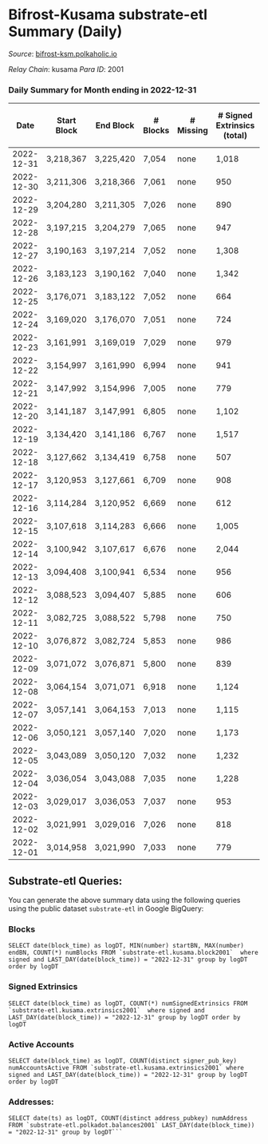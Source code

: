 # Bifrost-Kusama substrate-etl Summary (Daily)

_Source_: [bifrost-ksm.polkaholic.io](https://bifrost-ksm.polkaholic.io)

*Relay Chain*: kusama
*Para ID*: 2001



### Daily Summary for Month ending in 2022-12-31


| Date | Start Block | End Block | # Blocks | # Missing | # Signed Extrinsics (total) | # Active Accounts | # Addresses with Balances | # Events | # Transfers | # XCM Transfers In | # XCM Transfers Out |
| ---- | ----------- | --------- | -------- | --------- | --------------------------- | ----------------- | ------------------------- | -------- | ----------- | ------------------ | ------------------- |
| 2022-12-31 | 3,218,367 | 3,225,420 | 7,054 | none | 1,018 | 120 | 100,939 | 51,015 | 13,919 ($201,624) | 65 ($7,336.04) | 21 ($3,816.46) |
| 2022-12-30 | 3,211,306 | 3,218,366 | 7,061 | none | 950 | 113 | 100,935 | 50,243 | 14,020 ($57,618.99) | 71 ($9,384.79) | 44 ($11,191.17) |
| 2022-12-29 | 3,204,280 | 3,211,305 | 7,026 | none | 890 | 115 | 100,933 | 47,476 | 12,923 ($63,038.97) | 57 ($13,575.13) | 31 ($3,840.16) |
| 2022-12-28 | 3,197,215 | 3,204,279 | 7,065 | none | 947 | 125 | 100,922 | 50,673 | 14,277 ($76,330.57) | 58 ($7,163.15) | 38 ($10,835.75) |
| 2022-12-27 | 3,190,163 | 3,197,214 | 7,052 | none | 1,308 | 153 | 100,916 | 54,343 | 14,809 ($105,696) | 58 ($7,422.94) | 37 ($4,911.57) |
| 2022-12-26 | 3,183,123 | 3,190,162 | 7,040 | none | 1,342 | 147 | 100,907 | 55,006 | 15,228 ($89,078.13) | 60 ($7,564.11) | 33 ($7,083.35) |
| 2022-12-25 | 3,176,071 | 3,183,122 | 7,052 | none | 664 | 87 | 100,901 | 46,968 | 13,460 ($42,803.14) | 41 ($3,141.86) | 16 ($2,599.82) |
| 2022-12-24 | 3,169,020 | 3,176,070 | 7,051 | none | 724 | 105 | 100,895 | 50,110 | 14,712 ($100,268) | 53 ($4,255.71) | 26 ($8,028.67) |
| 2022-12-23 | 3,161,991 | 3,169,019 | 7,029 | none | 979 | 141 | 100,892 | 52,525 | 15,045 ($75,106.61) | 45 ($3,433.17) | 57 ($12,215.00) |
| 2022-12-22 | 3,154,997 | 3,161,990 | 6,994 | none | 941 | 138 | 100,882 | 50,243 | 14,128 ($84,809.58) | 55 ($7,366.39) | 36 ($4,854.35) |
| 2022-12-21 | 3,147,992 | 3,154,996 | 7,005 | none | 779 | 100 |  | 51,379 | 15,141 ($159,870) | 55 ($4,967.55) | 13 ($1,651.25) |
| 2022-12-20 | 3,141,187 | 3,147,991 | 6,805 | none | 1,102 | 94 | 100,877 | 52,706 | 14,361 ($159,796) | 49 ($6,574.35) | 28 ($1,648.87) |
| 2022-12-19 | 3,134,420 | 3,141,186 | 6,767 | none | 1,517 | 107 | 100,873 | 56,814 | 14,998 ($89,138.69) | 38 ($15,645.12) | 27 ($8,279.51) |
| 2022-12-18 | 3,127,662 | 3,134,419 | 6,758 | none | 507 | 82 | 100,867 | 45,759 | 13,928 ($10,825.61) | 31 ($3,289.85) | 20 ($9,507.33) |
| 2022-12-17 | 3,120,953 | 3,127,661 | 6,709 | none | 908 | 110 | 100,865 | 49,393 | 14,533 ($455,833) | 78 ($15,179.81) | 52 ($8,536.40) |
| 2022-12-16 | 3,114,284 | 3,120,952 | 6,669 | none | 612 | 98 | 100,859 | 46,983 | 14,106 ($21,473.25) | 39 ($3,868.05) | 25 ($3,433.62) |
| 2022-12-15 | 3,107,618 | 3,114,283 | 6,666 | none | 1,005 | 106 | 100,856 | 50,116 | 14,486 ($52,085.66) | 58 ($7,810.27) | 20 ($26,810.81) |
| 2022-12-14 | 3,100,942 | 3,107,617 | 6,676 | none | 2,044 | 141 |  | 59,436 | 16,033 ($72,824.23) | 70 ($11,575.29) | 41 ($13,803.44) |
| 2022-12-13 | 3,094,408 | 3,100,941 | 6,534 | none | 956 | 122 |  | 47,893 | 13,402 ($642,334) | 43 ($193,114) | 59 ($268,409) |
| 2022-12-12 | 3,088,523 | 3,094,407 | 5,885 | none | 606 | 111 | 100,837 | 42,806 | 13,060 ($53,710.24) | 32 ($2,739.53) | 19 ($4,502.80) |
| 2022-12-11 | 3,082,725 | 3,088,522 | 5,798 | none | 750 | 106 | 100,836 | 43,227 | 12,694 ($124,458) | 46 ($6,326.88) | 22 ($5,609.66) |
| 2022-12-10 | 3,076,872 | 3,082,724 | 5,853 | none | 986 | 169 | 100,831 | 46,617 | 13,619 ($391,192) | 109 ($24,939.72) | 67 ($19,060.79) |
| 2022-12-09 | 3,071,072 | 3,076,871 | 5,800 | none | 839 | 115 | 100,816 | 42,876 | 12,097 ($64,903.86) | 48 ($8,965.45) | 38 ($5,510.68) |
| 2022-12-08 | 3,064,154 | 3,071,071 | 6,918 | none | 1,124 | 127 | 100,811 | 55,668 | 16,029 ($142,048) | 47 ($2,886.18) | 28 ($6,392.99) |
| 2022-12-07 | 3,057,141 | 3,064,153 | 7,013 | none | 1,115 | 154 | 100,808 | 55,920 | 16,215 ($239,477) | 66 ($8,662.02) | 36 ($4,766.54) |
| 2022-12-06 | 3,050,121 | 3,057,140 | 7,020 | none | 1,173 | 95 | 100,805 | 53,642 | 14,592 ($71,277.60) | 66 ($15,179.69) | 43 ($37,950.25) |
| 2022-12-05 | 3,043,089 | 3,050,120 | 7,032 | none | 1,232 | 103 | 100,802 | 57,076 | 16,125 ($158,469) | 68 ($22,906.22) | 41 ($163,193) |
| 2022-12-04 | 3,036,054 | 3,043,088 | 7,035 | none | 1,228 | 93 | 100,794 | 57,183 | 16,091 ($35,204.21) | 57 ($4,769.04) | 18 ($4,265.67) |
| 2022-12-03 | 3,029,017 | 3,036,053 | 7,037 | none | 953 | 94 | 100,788 | 52,177 | 14,763 ($21,033.26) | 52 ($5,999.94) | 19 ($2,484.89) |
| 2022-12-02 | 3,021,991 | 3,029,016 | 7,026 | none | 818 | 105 | 100,784 | 53,736 | 16,154 ($20,460.41) | 44 ($3,209.02) | 28 ($4,233.83) |
| 2022-12-01 | 3,014,958 | 3,021,990 | 7,033 | none | 779 | 94 | 100,779 | 53,473 | 16,112 ($27,619.00) | 52 ($7,854.28) | 22 ($5,327.92) |

## Substrate-etl Queries:
You can generate the above summary data using the following queries using the public dataset `substrate-etl` in Google BigQuery:


### Blocks
```
SELECT date(block_time) as logDT, MIN(number) startBN, MAX(number) endBN, COUNT(*) numBlocks FROM `substrate-etl.kusama.block2001`  where signed and LAST_DAY(date(block_time)) = "2022-12-31" group by logDT order by logDT
```


### Signed Extrinsics
```
SELECT date(block_time) as logDT, COUNT(*) numSignedExtrinsics FROM `substrate-etl.kusama.extrinsics2001`  where signed and LAST_DAY(date(block_time)) = "2022-12-31" group by logDT order by logDT
```


### Active Accounts
```
SELECT date(block_time) as logDT, COUNT(distinct signer_pub_key) numAccountsActive FROM `substrate-etl.kusama.extrinsics2001` where signed and LAST_DAY(date(block_time)) = "2022-12-31" group by logDT order by logDT
```


### Addresses:
```
SELECT date(ts) as logDT, COUNT(distinct address_pubkey) numAddress FROM `substrate-etl.polkadot.balances2001` LAST_DAY(date(block_time)) = "2022-12-31" group by logDT```

